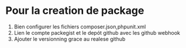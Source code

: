 # Pour la creation de package

1. Bien configurer les fichiers composer.json,phpunit.xml
2. Lien le compte packegist et le depót github avec les github webhook
3. Ajouter le versionning grace au realese github